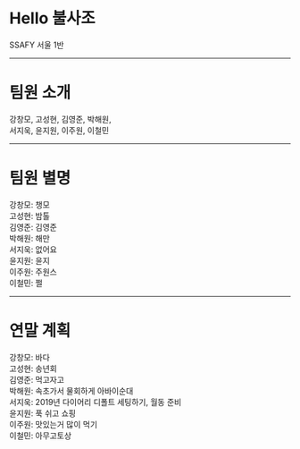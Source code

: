# Hello 불사조
SSAFY 서울 1반


---

# 팀원 소개
강창모, 고성현, 김영준, 박해원,<br>서지욱, 윤지원, 이주원, 이철민

---

# 팀원 별명
강창모: 챙모<br>
고성현: 밤톨<br>
김영준: 김영준<br>
박해원: 해만<br>
서지욱: 없어요<br>
윤지원: 윤지<br>
이주원: 주원스<br>
이철민: 쩔

---

# 연말 계획
강창모: 바다<br>
고성현: 송년회<br>
김영준: 먹고자고<br>
박해원: 속초가서 물회하게 아바이순대<br>
서지욱: 2019년 다이어리 디폴트 세팅하기, 월동 준비<br>
윤지원: 푹 쉬고 쇼핑<br>
이주원: 맛있는거 많이 먹기<br>
이철민: 아무고토상

